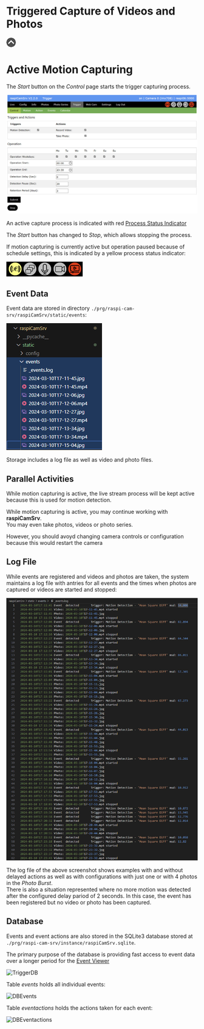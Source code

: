 # Triggered Capture of Videos and Photos

[![Up](img/goup.gif)](./Trigger.md)

# Active Motion Capturing

The *Start* button on the *Control* page starts the trigger capturing process.

![ActiveCapture](./img/Trigger_Active.jpg)

An active capture process is indicated with red [Process Status Indicator](./UserGuide.md#process-status-indicators)

The *Start* button has changed to *Stop*, which allows stopping the process.

If motion capturing is currently active but operation paused because of schedule settings, this is indicated by a yellow process status indicator:

![Capturepaused](./img/ProcessIndicator8.jpg)

## Event Data

Event data are stored in directory ```./prg/raspi-cam-srv/raspiCamSrv/static/events```:

![Eventstorage](./img/Trigger_Storage.jpg)

Storage includes a log file as well as video and photo files.

## Parallel Activities

While motion capturing is active, the live stream process will be kept active because this is used for motion detection.

While motion capturing is active, you may continue working with **raspiCamSrv**.   
You may even take photos, videos or photo series.

However, you should avoyd changing camera controls or configuration because this would restart the camera

## Log File

While events are registered and videos and photos are taken, the system maintains a log file with antries for all events and the times when photos are captured or videos are started and stopped:

![EventLog](./img/Trigger_Logfile.jpg)

The log file of the above screenshot shows examples with and without delayed actions as well as with configurations with just one or with 4 photos in the *Photo Burst*.    
There is also a situation represented where no more motion was detected after the configured delay pariod of 2 seconds. In this case, the event has been registered but no video or photo has been captured.

## Database

Events and event actions are also stored in the SQLite3 database stored at   
```./prg/raspi-cam-srv/instance/raspiCamSrv.sqlite```.

The primary purpose of the database is providing fast access to event data over a longer period for the [Event Viewer](./TriggerEventViewer.md)

![TriggerDB](./img/Trigger_DB.jpg)

Table *events* holds all individual events:

![DBEvents](./img/Trigger_DB_Events.jpg)

Table *eventactions* holds the actions taken for each event:

![DBEventactions](./img/Trigger_DB_Eventactions.jpg)